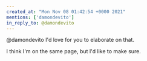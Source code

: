 ```yaml
---
created_at: "Mon Nov 08 01:42:54 +0000 2021"
mentions: ['damondevito']
in_reply_to: @damondevito
---
```


@damondevito I'd love for you to elaborate on that.

I think I'm on the same page, but I'd like to make sure.